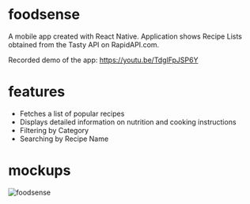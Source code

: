 # foodsense

A mobile app created with React Native. Application shows Recipe Lists obtained from the Tasty API on RapidAPI.com. 

Recorded demo of the app: https://youtu.be/TdglFpJSP6Y 

# features 
- Fetches a list of popular recipes
- Displays detailed information on nutrition and cooking instructions
- Filtering by Category
- Searching by Recipe Name

# mockups
![foodsense](https://uploads-ssl.webflow.com/651909e5222ad9249885d9ad/6522cf6bc5a8a5ff9258a80b_foodsense.jpg)
